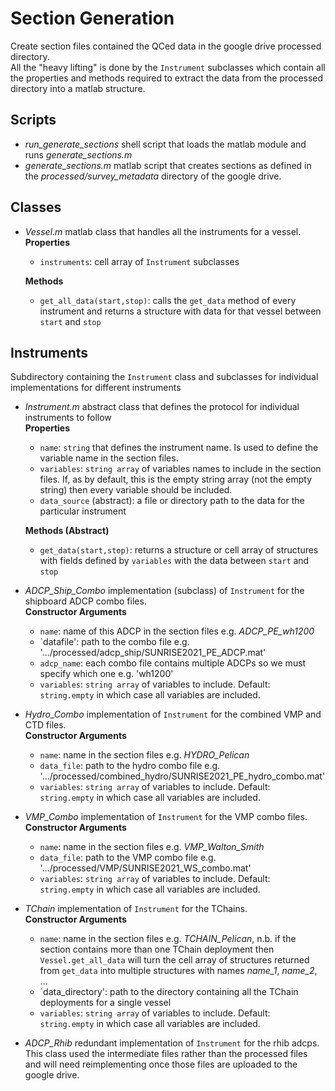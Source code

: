 # Section Generation
Create section files contained the QCed data in the google drive processed directory.  
All the "heavy lifting" is done by the `Instrument` subclasses which contain all the properties and methods required to extract the data from the processed directory into a matlab structure.

## Scripts
- *run_generate_sections* shell script that loads the matlab module and runs *generate_sections.m*
- *generate_sections.m* matlab script that creates sections as defined in the *processed/survey_metadata* directory of the google drive.

## Classes
- *Vessel.m* matlab class that handles all the instruments for a vessel.  
  **Properties**
  - `instruments`: cell array of `Instrument` subclasses

  **Methods**
  - `get_all_data(start,stop)`:
      calls the `get_data` method of every instrument and returns a structure with data for that vessel between `start` and `stop`  
 
## Instruments
Subdirectory containing the `Instrument` class and subclasses for individual implementations for different instruments
- *Instrument.m* abstract class that defines the protocol for individual instruments to follow  
  **Properties**
  - `name`: `string` that defines the instrument name. Is used to define the variable name in the section files.
  - `variables`: `string array` of variables names to include in the section files. If, as by default, this is the empty string array (not the empty string)
                  then every variable should be included.
  - `data_source` (abstract): a file or directory path to the data for the particular instrument

  **Methods (Abstract)**
  - `get_data(start,stop)`: returns a structure or cell array of structures with fields defined by `variables` with the data between `start` and `stop`  

- *ADCP_Ship_Combo* implementation (subclass) of `Instrument` for the shipboard ADCP combo files.   
  **Constructor Arguments**  
  - `name`: name of this ADCP in the section files e.g. *ADCP_PE_wh1200*
  - `datafile': path to the combo file e.g. '.../processed/adcp_ship/SUNRISE2021_PE_ADCP.mat'
  - `adcp_name`: each combo file contains multiple ADCPs so we must specify which one e.g. 'wh1200'
  - `variables`: `string array` of variables to include. Default: `string.empty` in which case all variables are included.

- *Hydro_Combo* implementation of `Instrument` for the combined VMP and CTD files.  
  **Constructor Arguments**  
  - `name`: name in the section files e.g. *HYDRO_Pelican*
  - `data_file`: path to the hydro combo file e.g. '.../processed/combined_hydro/SUNRISE2021_PE_hydro_combo.mat'
  - `variables`: `string array` of variables to include. Default: `string.empty` in which case all variables are included.

- *VMP_Combo* implementation of `Instrument` for the VMP combo files.  
  **Constructor Arguments**  
  - `name`: name in the section files e.g. *VMP_Walton_Smith*
  - `data_file`: path to the VMP combo file e.g. '.../processed/VMP/SUNRISE2021_WS_combo.mat'
  - `variables`: `string array` of variables to include. Default: `string.empty` in which case all variables are included.

- *TChain* implementation of `Instrument` for the TChains.  
  **Constructor Arguments**
  - `name`: name in the section files e.g. *TCHAIN_Pelican*, n.b. if the section contains more than one TChain deployment then `Vessel.get_all_data` will turn the cell array of structures returned from `get_data` into multiple structures with names *name_1*, *name_2*, ...
  - `data_directory': path to the directory containing all the TChain deployments for a single vessel
  - `variables`: `string array` of variables to include. Default: `string.empty` in which case all variables are included.

- *ADCP_Rhib* redundant implementation of `Instrument` for the rhib adcps.  
  This class used the intermediate files rather than the processed files and will need reimplementing once those files are uploaded to the google drive.
